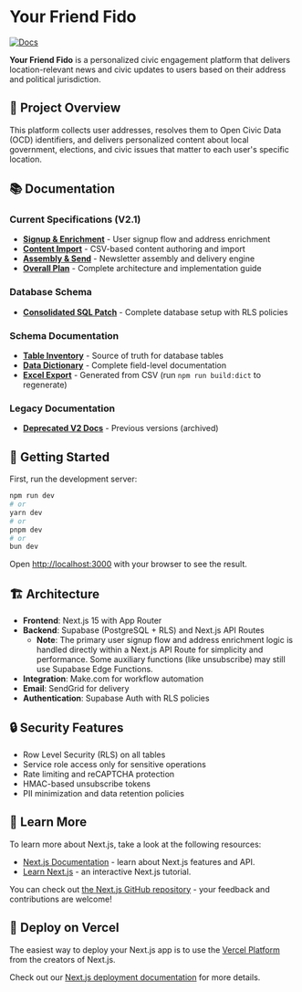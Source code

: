 # Your Friend Fido

[![Docs](https://img.shields.io/badge/Docs-📖-blue)](/docs/README.md)

**Your Friend Fido** is a personalized civic engagement platform that delivers location-relevant news and civic updates to users based on their address and political jurisdiction.

## 🎯 **Project Overview**

This platform collects user addresses, resolves them to Open Civic Data (OCD) identifiers, and delivers personalized content about local government, elections, and civic issues that matter to each user's specific location.

## 📚 **Documentation**

### **Current Specifications (V2.1)**
- **[Signup & Enrichment](docs/V2_Requirements/yff-v2.1-01-signup.md)** - User signup flow and address enrichment
- **[Content Import](docs/V2_Requirements/yff-v2.1-02-content-import.md)** - CSV-based content authoring and import
- **[Assembly & Send](docs/V2_Requirements/yff-v2.1-03-send.md)** - Newsletter assembly and delivery engine
- **[Overall Plan](docs/V2_Requirements/yff-v2.1-04-overall-plan.md)** - Complete architecture and implementation guide

### **Database Schema**
- **[Consolidated SQL Patch](docs/V2_Requirements/yff-v2.1_sql_patch.sql)** - Complete database setup with RLS policies

### **Schema Documentation**
- **[Table Inventory](docs/functional/table_inventory.csv)** - Source of truth for database tables
- **[Data Dictionary](docs/functional/data_dictionary.md)** - Complete field-level documentation
- **[Excel Export](docs/exports/YFF_V2.1_Data_Dictionary.xlsx)** - Generated from CSV (run `npm run build:dict` to regenerate)

### **Legacy Documentation**
- **[Deprecated V2 Docs](docs/deprecated/)** - Previous versions (archived)

## 🚀 **Getting Started**

First, run the development server:

```bash
npm run dev
# or
yarn dev
# or
pnpm dev
# or
bun dev
```

Open [http://localhost:3000](http://localhost:3000) with your browser to see the result.

## 🏗️ **Architecture**

- **Frontend**: Next.js 15 with App Router
- **Backend**: Supabase (PostgreSQL + RLS) and Next.js API Routes
  - **Note**: The primary user signup flow and address enrichment logic is handled directly within a Next.js API Route for simplicity and performance. Some auxiliary functions (like unsubscribe) may still use Supabase Edge Functions.
- **Integration**: Make.com for workflow automation
- **Email**: SendGrid for delivery
- **Authentication**: Supabase Auth with RLS policies

## 🔒 **Security Features**

- Row Level Security (RLS) on all tables
- Service role access only for sensitive operations
- Rate limiting and reCAPTCHA protection
- HMAC-based unsubscribe tokens
- PII minimization and data retention policies

## 📖 **Learn More**

To learn more about Next.js, take a look at the following resources:

- [Next.js Documentation](https://nextjs.org/docs) - learn about Next.js features and API.
- [Learn Next.js](https://nextjs.org/learn) - an interactive Next.js tutorial.

You can check out [the Next.js GitHub repository](https://github.com/vercel/next.js) - your feedback and contributions are welcome!

## 🚀 **Deploy on Vercel**

The easiest way to deploy your Next.js app is to use the [Vercel Platform](https://vercel.com/new?utm_medium=default-template&filter=next.js&utm_source=create-next-app&utm_campaign=create-next-app-readme) from the creators of Next.js.

Check out our [Next.js deployment documentation](https://nextjs.org/docs/app/building-your-application/deploying) for more details.
